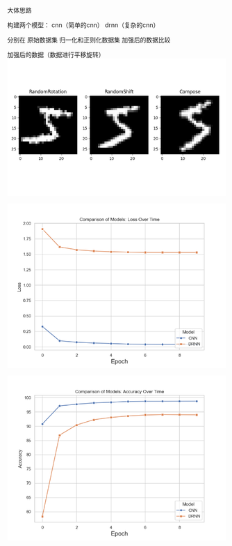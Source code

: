 大体思路

构建两个模型： cnn（简单的cnn） drnn（复杂的cnn）

分别在 原始数据集 归一化和正则化数据集 加强后的数据比较

加强后的数据（数据进行平移旋转）![](.\img\mnist_compose.png)

![](.\img\mnist_loss_comparison.png)

![](.\img\mnist_acc_comparison.png)